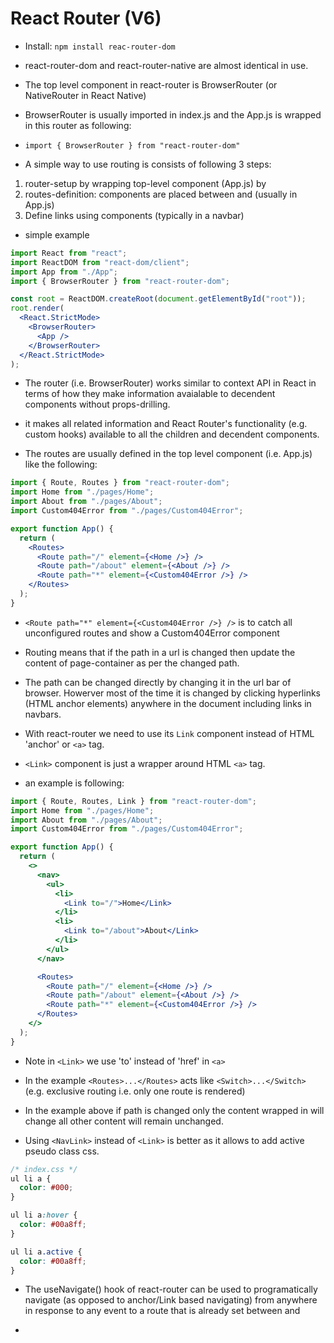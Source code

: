 # React Router (V6)

- Install: `npm install reac-router-dom`
- react-router-dom and react-router-native are almost identical in use.
- The top level component in react-router is BrowserRouter (or NativeRouter in React Native)
- BrowserRouter is usually imported in index.js and the App.js is wrapped in this router as following:
- `import { BrowserRouter } from "react-router-dom"`

- A simple way to use routing is consists of following 3 steps:

1. router-setup by wrapping top-level component (App.js) by <BrowserRouter> </BrowserRouter>
2. routes-definition: <Route> components are placed between <Routes> and </Routes> (usually in App.js)
3. Define links using <Link> components (typically in a navbar)

- simple example

```jsx
import React from "react";
import ReactDOM from "react-dom/client";
import App from "./App";
import { BrowserRouter } from "react-router-dom";

const root = ReactDOM.createRoot(document.getElementById("root"));
root.render(
  <React.StrictMode>
    <BrowserRouter>
      <App />
    </BrowserRouter>
  </React.StrictMode>
);
```

- The router (i.e. BrowserRouter) works similar to context API in React in terms of how they make information avaialable to decendent components without props-drilling.
- it makes all related information and React Router's functionality (e.g. custom hooks) available to all the children and decendent components.

- The routes are usually defined in the top level component (i.e. App.js) like the following:

```jsx
import { Route, Routes } from "react-router-dom";
import Home from "./pages/Home";
import About from "./pages/About";
import Custom404Error from "./pages/Custom404Error";

export function App() {
  return (
    <Routes>
      <Route path="/" element={<Home />} />
      <Route path="/about" element={<About />} />
      <Route path="*" element={<Custom404Error />} />
    </Routes>
  );
}
```

- `<Route path="*" element={<Custom404Error />} />` is to catch all unconfigured routes and show a Custom404Error component

- Routing means that if the path in a url is changed then update the content of page-container as per the changed path.
- The path can be changed directly by changing it in the url bar of browser. Howerver most of the time it is changed by clicking hyperlinks (HTML anchor elements) anywhere in the document including links in navbars.
- With react-router we need to use its `Link` component instead of HTML 'anchor' or `<a>` tag.
- `<Link>` component is just a wrapper around HTML `<a>` tag.
- an example is following:

```jsx
import { Route, Routes, Link } from "react-router-dom";
import Home from "./pages/Home";
import About from "./pages/About";
import Custom404Error from "./pages/Custom404Error";

export function App() {
  return (
    <>
      <nav>
        <ul>
          <li>
            <Link to="/">Home</Link>
          </li>
          <li>
            <Link to="/about">About</Link>
          </li>
        </ul>
      </nav>

      <Routes>
        <Route path="/" element={<Home />} />
        <Route path="/about" element={<About />} />
        <Route path="*" element={<Custom404Error />} />
      </Routes>
    </>
  );
}
```

- Note in `<Link>` we use 'to' instead of 'href' in `<a>`
- In the example `<Routes>...</Routes>` acts like `<Switch>...</Switch>` (e.g. exclusive routing i.e. only one route is rendered)
- In the example above if path is changed only the content wrapped in <Routes> will change all other content will remain unchanged.

- Using `<NavLink>` instead of `<Link>` is better as it allows to add active pseudo class css.

```css
/* index.css */
ul li a {
  color: #000;
}

ul li a:hover {
  color: #00a8ff;
}

ul li a.active {
  color: #00a8ff;
}
```

- The useNavigate() hook of react-router can be used to programatically navigate (as opposed to anchor/Link based navigating) from anywhere in response to any event to a route that is already set between <Routes> and </Routes>

-
